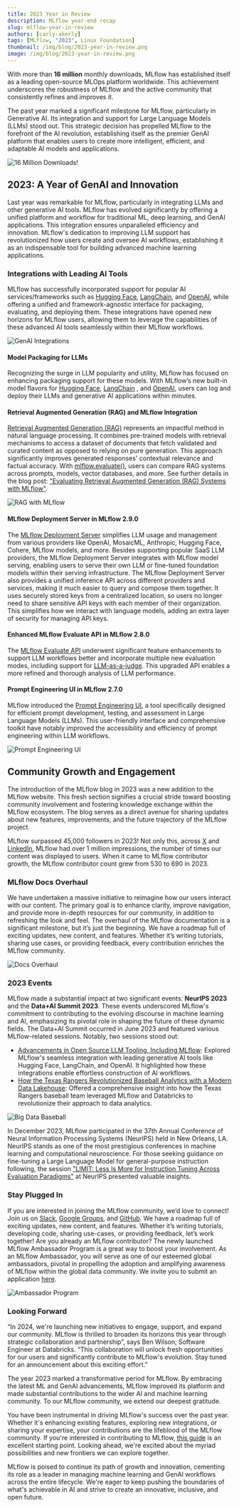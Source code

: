 ```yaml
---
title: 2023 Year in Review
description: MLflow year-end recap
slug: mlflow-year-in-review
authors: [carly-akerly]
tags: [MLflow, "2023", Linux Foundation]
thumbnail: /img/blog/2023-year-in-review.png
image: /img/blog/2023-year-in-review.png
---
```


With more than **16 million** monthly downloads, MLflow has established itself as a leading open-source MLOps platform worldwide.
This achievement underscores the robustness of MLflow and the active community that consistently refines and improves it.

The past year marked a significant milestone for MLflow, particularly in Generative AI. Its integration and support for Large Language Models
(LLMs) stood out. This strategic decision has propelled MLflow to the forefront of the AI revolution, establishing itself as the premier GenAI
platform that enables users to create more intelligent, efficient, and adaptable AI models and applications.

<!-- truncate -->

![16 Million Downloads!](download-graph.png)

## 2023: A Year of GenAI and Innovation

Last year was remarkable for MLflow, particularly in integrating LLMs and other generative AI tools. MLflow has evolved significantly by offering
a unified platform and workflow for traditional ML, deep learning, and GenAI applications. This integration ensures unparalleled efficiency and
innovation. MLflow's dedication to improving LLM support has revolutionized how users create and oversee AI workflows, establishing it as an
indispensable tool for building advanced machine learning applications.

### Integrations with Leading AI Tools

MLflow has successfully incorporated support for popular AI services/frameworks such as [Hugging Face](https://huggingface.co/),
[LangChain](https://www.langchain.com/), and [OpenAI](https://openai.com/), while offering a unified and framework-agnostic interface for
packaging, evaluating, and deploying them. These integrations have opened new horizons for MLflow users, allowing them to leverage the capabilities
of these advanced AI tools seamlessly within their MLflow workflows.

![GenAI Integrations](integrations.png)

#### Model Packaging for LLMs

Recognizing the surge in LLM popularity and utility, MLflow has focused on enhancing packaging support for these models. With MLflow’s new built-in
model flavors for [Hugging Face](https://www.mlflow.org/docs/latest/llms/transformers/index.html), [LangChain](https://www.mlflow.org/docs/latest/llms/langchain/index.html)
, and [OpenAI](https://www.mlflow.org/docs/latest/llms/openai/index.html), users can log and deploy their LLMs and generative AI applications within minutes.

#### Retrieval Augmented Generation (RAG) and MLflow Integration

[Retrieval Augmented Generation (RAG)](https://mlflow.org/docs/latest/llms/rag/index.html) represents an impactful method in natural language processing.
It combines pre-trained models with retrieval mechanisms to access a dataset of documents that fetch validated and curated content as opposed to relying
on pure generation. This approach significantly improves generated responses' contextual relevance and factual accuracy. With
[mlflow.evaluate()](https://www.mlflow.org/docs/latest/llms/llm-evaluate/index.html), users can compare RAG systems across prompts, models, vector
databases, and more. See further details in the blog post:
["Evaluating Retrieval Augmented Generation (RAG) Systems with MLflow"](https://medium.com/@dliden/evaluating-retrieval-augmented-generation-rag-systems-with-mlflow-cf09a74faadb).

![RAG with MLflow](rag.webp)

#### MLflow Deployment Server in MLflow 2.9.0

The [MLflow Deployment Server](https://www.mlflow.org/docs/latest/llms/deployments/index.html) simplifies LLM usage and management from various providers
like OpenAI, MosaicML, Anthropic, Hugging Face, Cohere, MLflow models, and more. Besides supporting popular SaaS LLM providers, the MLflow Deployment Server
integrates with MLflow model serving, enabling users to serve their own LLM or fine-tuned foundation models within their serving infrastructure.
The MLflow Deployment Server also provides a unified inference API across different providers and services, making it much easier to query and compose
them together. It uses securely stored keys from a centralized location, so users no longer need to share sensitive API keys with each member of their
organization. This simplifies how we interact with language models, adding an extra layer of security for managing API keys.

#### Enhanced MLflow Evaluate API in MLflow 2.8.0

The [MLflow Evaluate API](https://mlflow.org/docs/latest/llms/llm-evaluate/index.html) underwent significant feature enhancements to support LLM
workflows better and incorporate multiple new evaluation modes, including support for
[LLM-as-a-judge](https://mlflow.org/docs/latest/llms/llm-evaluate/index.html#metrics-with-llm-as-the-judge). This upgraded API enables a more refined
and thorough analysis of LLM performance.

#### Prompt Engineering UI in MLflow 2.7.0

MLflow introduced the [Prompt Engineering UI](https://mlflow.org/docs/latest/llms/prompt-engineering/index.html), a tool specifically designed for efficient prompt
development, testing, and assessment in Large Language Models (LLMs). This user-friendly interface and comprehensive toolkit have notably improved the
accessibility and efficiency of prompt engineering within LLM workflows.

![Prompt Engineering UI](prompt-engineering.png)

## Community Growth and Engagement

The introduction of the MLflow blog in 2023 was a new addition to the MLflow website. This fresh section signifies a crucial stride toward boosting
community involvement and fostering knowledge exchange within the MLflow ecosystem. The blog serves as a direct avenue for sharing updates about new
features, improvements, and the future trajectory of the MLflow project.

MLflow surpassed 45,000 followers in 2023! Not only this, across [X](https://twitter.com/MLflow?ref_src=twsrc%5Egoogle%7Ctwcamp%5Eserp%7Ctwgr%5Eauthor)
and [LinkedIn](https://www.linkedin.com/company/mlflow-org/), MLflow had over 1 million impressions, the number of times our
content was displayed to users. When it came to MLflow contributor growth, the MLflow contributor count grew from 530 to 690 in 2023.

### MLflow Docs Overhaul

We have undertaken a massive initiative to reimagine how our users interact with our content. The primary goal is to enhance clarity, improve navigation,
and provide more in-depth resources for our community, in addition to refreshing the look and feel. The overhaul of the MLflow documentation is a significant
milestone, but it’s just the beginning. We have a roadmap full of exciting updates, new content, and features. Whether it’s writing tutorials, sharing use cases,
or providing feedback, every contribution enriches the MLflow community.

![Docs Overhaul](docs-overhaul.png)

### 2023 Events

MLflow made a substantial impact at two significant events: **NeurIPS 2023** and the **Data+AI Summit 2023**. These events underscored MLflow's commitment
to contributing to the evolving discourse in machine learning and AI, emphasizing its pivotal role in shaping the future of these dynamic fields.
The Data+AI Summit occurred in June 2023 and featured various MLflow-related sessions. Notably, two sessions stood out:

- [Advancements in Open Source LLM Tooling, Including MLflow](https://www.youtube.com/watch?v=WpudXKAZQNI): Explored MLflow's seamless integration
  with leading generative AI tools like Hugging Face, LangChain, and OpenAI. It highlighted how these integrations enable effortless construction of AI workflows.
- [How the Texas Rangers Revolutionized Baseball Analytics with a Modern Data Lakehouse](https://www.youtube.com/watch?v=MYqXfMqEUq4): Offered a
  comprehensive insight into how the Texas Rangers baseball team leveraged MLflow and Databricks to revolutionize their approach to data analytics.

![Big Data Baseball](baseball.png)

In December 2023, MLflow participated in the 37th Annual Conference of Neural Information Processing Systems (NeurIPS) held in New Orleans, LA. NeurIPS
stands as one of the most prestigious conferences in machine learning and computational neuroscience.
For those seeking guidance on fine-tuning a Large Language Model for general-purpose instruction following, the session
["LIMIT: Less Is More for Instruction Tuning Across Evaluation Paradigms"](https://arxiv.org/abs/2311.13133) at NeurIPS presented valuable insights.

### Stay Plugged In

If you are interested in joining the MLflow community, we’d love to connect! Join us on
[Slack](https://mlflow-users.slack.com/ssb/redirect), [Google Groups](https://groups.google.com/g/mlflow-users), and [GitHub](https://github.com/mlflow/mlflow/).
We have a roadmap full of exciting updates, new content, and features. Whether it’s writing tutorials, developing code, sharing use-cases, or providing feedback, let’s work together!
Are you already an MLflow contributor? The newly launched MLflow Ambassador Program is a great way to boost your involvement. As an MLflow Ambassador,
you will serve as one of our esteemed global ambassadors, pivotal in propelling the adoption and amplifying awareness of MLflow within the global data
community. We invite you to submit an application [here](https://forms.gle/adAPNvH6aVq4diPF9).

![Ambassador Program](ambassador-program.png)

### Looking Forward

“In 2024, we're launching new initiatives to engage, support, and expand our community. MLflow is thrilled to broaden its horizons this year through strategic
collaboration and partnership”, says Ben Wilson, Software Engineer at Databricks. “This collaboration will unlock fresh opportunities for our users and
significantly contribute to MLflow's evolution. Stay tuned for an announcement about this exciting effort.”

The year 2023 marked a transformative period for MLflow. By embracing the latest ML and GenAI advancements, MLflow improved its platform and made substantial
contributions to the wider AI and machine learning community. To our MLflow community, we extend our deepest gratitude.

You have been instrumental in driving MLflow's success over the past year. Whether it's enhancing existing features, exploring new integrations, or sharing
your expertise, your contributions are the lifeblood of the MLflow community. If you're interested in contributing to MLflow,
[this guide](https://github.com/mlflow/mlflow/blob/master/CONTRIBUTING.md) is an excellent starting point. Looking ahead, we're excited about the myriad
possibilities and new frontiers we can explore together.

MLflow is poised to continue its path of growth and innovation, cementing its role as a leader in managing machine learning and GenAI workflows across the
entire lifecycle. We're eager to keep pushing the boundaries of what's achievable in AI and strive to create an innovative, inclusive, and open future.
